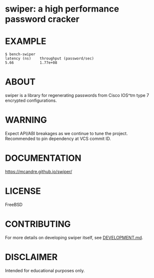 # swiper: a high performance password cracker

# EXAMPLE

```console
$ bench-swiper
latency (ns)    throughput (password/sec)
5.66            1.77e+08
```

# ABOUT

swiper is a library for regenerating passwords from Cisco IOS^tm type 7 encrypted configurations.

# WARNING

Expect API/ABI breakages as we continue to tune the project. Recommended to pin dependency at VCS commit ID.

# DOCUMENTATION

https://mcandre.github.io/swiper/

# LICENSE

FreeBSD

# CONTRIBUTING

For more details on developing swiper itself, see [DEVELOPMENT.md](DEVELOPMENT.md).

# DISCLAIMER

Intended for educational purposes only.

